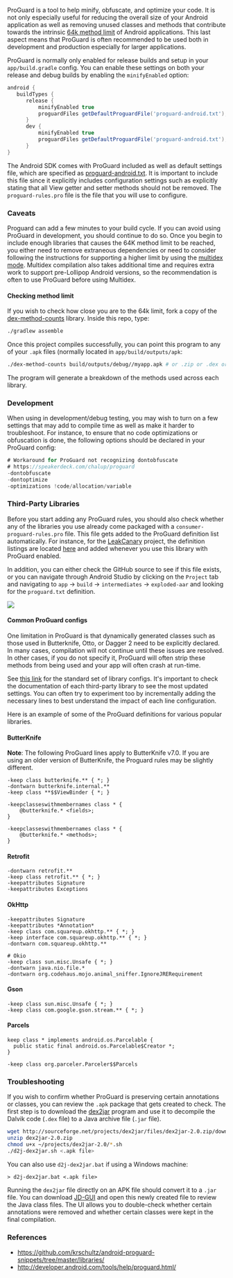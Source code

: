 ProGuard is a tool to help minify, obfuscate, and optimize your code.  It is not only especially useful for reducing the overall size of your Android application as well as removing unused classes and methods that contribute towards the intrinsic [64k method limit](http://developer.android.com/tools/building/multidex.html#avoid) of Android applications.  This last aspect means that ProGuard is often recommended to be used both in development and production especially for larger applications.  

ProGuard is normally only enabled for release builds and setup in your `app/build.gradle` config.  You can enable these settings on both your release and debug builds by enabling the `minifyEnabled` option:

```gradle
android {
   buildTypes {
      release {
          minifyEnabled true
          proguardFiles getDefaultProguardFile('proguard-android.txt'), 'proguard-rules.pro'
      }
      dev {
          minifyEnabled true
          proguardFiles getDefaultProguardFile('proguard-android.txt'), 'proguard-rules.pro'
      }
}
```

The Android SDK comes with ProGuard included as well as default settings file, which are specified as [proguard-android.txt](https://android.googlesource.com/platform/sdk/+/master/files/proguard-android.txt).  It is important to include this file since it explicitly includes configuration settings such as explicitly stating that all View getter and setter methods should not be removed.   The `proguard-rules.pro` file is the file that you will use to configure.

### Caveats

Proguard can add a few minutes to your build cycle.  If you can avoid using ProGuard in development, you should continue to do so.  Once you begin to include enough libraries that causes the 64K method limit to be reached, you either need to remove extraneous dependencies or need to consider following the instructions for supporting a higher limit by using the [multidex mode](http://developer.android.com/tools/building/multidex.html).  Multidex compilation also takes additional time and requires extra work to support pre-Lollipop Android versions, so the recommendation is often to use ProGuard before using Multidex.

#### Checking method limit

If you wish to check how close you are to the 64k limit, fork a copy of the [dex-method-counts](https://github.com/mihaip/dex-method-counts) library.  Inside this repo, type:

```bash
./gradlew assemble
```

Once this project compiles successfully, you can point this program to any of your `.apk` files (normally located in `app/build/outputs/apk`:

```bash
./dex-method-counts build/outputs/debug//myapp.apk # or .zip or .dex or directory
```

The program will generate a breakdown of the methods used across each library.

### Development

When using in development/debug testing, you may wish to turn on a few settings that may add to compile time as well as make it harder to troubleshoot.  For instance, to ensure that no code optimizations or obfuscation is done, the following options should be declared in your ProGuard config:

```java
# Workaround for ProGuard not recognizing dontobfuscate
# https://speakerdeck.com/chalup/proguard
-dontobfuscate
-dontoptimize
-optimizations !code/allocation/variable
```

### Third-Party Libraries

Before you start adding any ProGuard rules, you should also check whether any of the libraries you use already come packaged with a `consumer-proguard-rules.pro` file.  This file gets added to the ProGuard definition list automatically.  For instance, for the [LeakCanary](https://github.com/square/leakcanary) project, the definition listings are located [here](https://github.com/square/leakcanary/blob/master/leakcanary-android/consumer-proguard-rules.pro) and added whenever you use this library with ProGuard enabled.

In addition, you can either check the GitHub source to see if this file exists, or you can navigate through Android Studio by clicking on the `Project` tab and navigating to `app` -> `build` -> `intermediates` -> `exploded-aar` and looking for the `proguard.txt` definition. 

<img src="http://imgur.com/2ZY2aSG.png"/>

#### Common ProGuard configs

One limitation in ProGuard is that dynamically generated classes such as those used in Butterknife, Otto, or Dagger 2 need to be explicitly declared.  In many cases, compilation will not continue until these issues are resolved.  In other cases, if you do not specify it, ProGuard will often strip these methods from being used and your app will often crash at run-time.   

See [this link](https://github.com/krschultz/android-proguard-snippets/tree/master/libraries) for the standard set of library configs.  It's important to check the documentation of each third-party library to see the most updated settings.  You can often try to experiment too by incrementally adding the necessary lines to best understand the impact of each line configuration.

Here is an example of some of the ProGuard definitions for various popular libraries.  

#### ButterKnife

**Note**: The following ProGuard lines apply to ButterKnife v7.0.  If you are using an older version of ButterKnife, the Proguard rules may be slightly different.

```
-keep class butterknife.** { *; }
-dontwarn butterknife.internal.**
-keep class **$$ViewBinder { *; }

-keepclasseswithmembernames class * {
    @butterknife.* <fields>;
}

-keepclasseswithmembernames class * {
    @butterknife.* <methods>;
}
```

#### Retrofit

```
-dontwarn retrofit.**
-keep class retrofit.** { *; }
-keepattributes Signature
-keepattributes Exceptions
```

#### OkHttp

```
-keepattributes Signature
-keepattributes *Annotation*
-keep class com.squareup.okhttp.** { *; }
-keep interface com.squareup.okhttp.** { *; }
-dontwarn com.squareup.okhttp.**

# Okio
-keep class sun.misc.Unsafe { *; }
-dontwarn java.nio.file.*
-dontwarn org.codehaus.mojo.animal_sniffer.IgnoreJRERequirement
```

#### Gson

```
-keep class sun.misc.Unsafe { *; }
-keep class com.google.gson.stream.** { *; }
```

#### Parcels

```
keep class * implements android.os.Parcelable {
  public static final android.os.Parcelable$Creator *;
}

-keep class org.parceler.Parceler$$Parcels
```

### Troubleshooting

If you wish to confirm whether ProGuard is preserving certain annotations or classes, you can review the `.apk` package that gets created to check.  The first step is to download the [dex2jar](http://sourceforge.net/projects/dex2jar/files/) program and use it to decompile the Dalvik code (`.dex` file) to a Java archive file (`.jar` file).  

```bash
wget http://sourceforge.net/projects/dex2jar/files/dex2jar-2.0.zip/download -O dex2jar-2.0.zip
unzip dex2jar-2.0.zip
chmod u+x ~/projects/dex2jar-2.0/*.sh
./d2j-dex2jar.sh <.apk file>
```

You can also use `d2j-dex2jar.bat` if using a Windows machine:

```dos
> d2j-dex2jar.bat <.apk file>
```

Running the `dex2jar` file directly on an APK file should convert it to a `.jar` file.  You can download [JD-GUI](http://jd.benow.ca/) and open this newly created file to review the Java class files.  The UI allows you to double-check whether certain annotations were removed and whether certain classes were kept in the final compilation.


### References

* <https://github.com/krschultz/android-proguard-snippets/tree/master/libraries/>
* <http://developer.android.com/tools/help/proguard.html/>
